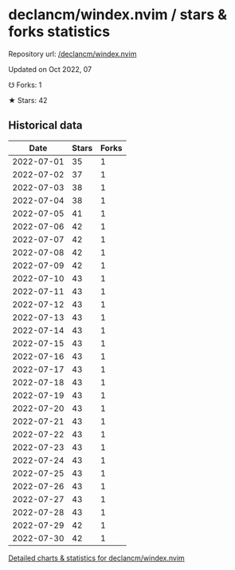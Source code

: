 # declancm/windex.nvim / stars & forks statistics

Repository url: [/declancm/windex.nvim](https://github.com/declancm/windex.nvim)

Updated on Oct 2022, 07

☋ Forks: 1

★ Stars: 42

## Historical data
| Date | Stars | Forks |
|------|-------|-------|
| 2022-07-01 | 35 | 1 | 
| 2022-07-02 | 37 | 1 | 
| 2022-07-03 | 38 | 1 | 
| 2022-07-04 | 38 | 1 | 
| 2022-07-05 | 41 | 1 | 
| 2022-07-06 | 42 | 1 | 
| 2022-07-07 | 42 | 1 | 
| 2022-07-08 | 42 | 1 | 
| 2022-07-09 | 42 | 1 | 
| 2022-07-10 | 43 | 1 | 
| 2022-07-11 | 43 | 1 | 
| 2022-07-12 | 43 | 1 | 
| 2022-07-13 | 43 | 1 | 
| 2022-07-14 | 43 | 1 | 
| 2022-07-15 | 43 | 1 | 
| 2022-07-16 | 43 | 1 | 
| 2022-07-17 | 43 | 1 | 
| 2022-07-18 | 43 | 1 | 
| 2022-07-19 | 43 | 1 | 
| 2022-07-20 | 43 | 1 | 
| 2022-07-21 | 43 | 1 | 
| 2022-07-22 | 43 | 1 | 
| 2022-07-23 | 43 | 1 | 
| 2022-07-24 | 43 | 1 | 
| 2022-07-25 | 43 | 1 | 
| 2022-07-26 | 43 | 1 | 
| 2022-07-27 | 43 | 1 | 
| 2022-07-28 | 43 | 1 | 
| 2022-07-29 | 42 | 1 | 
| 2022-07-30 | 42 | 1 | 


[Detailed charts & statistics for declancm/windex.nvim](https://reviewgithub.com/rep/declancm/windex.nvim)
